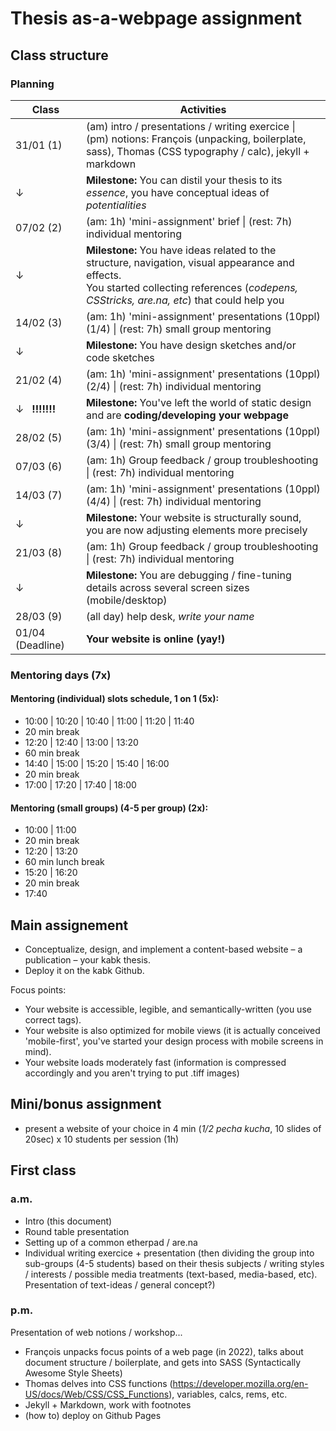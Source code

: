 # Thesis as-a-webpage assignment

## Class structure

### Planning

| Class  | Activities|
| -------- | ---------------------|
| 31/01 (1) | (am) intro / presentations / writing exercice \| <br> (pm) notions: François (unpacking, boilerplate, sass), Thomas (CSS typography / calc), jekyll + markdown |
| ↓ | **Milestone:** You can distil your thesis to its *essence*, you have conceptual ideas of *potentialities*|
| 07/02 (2) | (am: 1h) 'mini-assignment' brief \| (rest: 7h) individual mentoring |
| ↓ | **Milestone:** You have ideas related to the structure, navigation, visual appearance and effects. <br> You started collecting references (*codepens, CSStricks, are.na, etc*) that could help you |
| 14/02 (3) | (am: 1h) 'mini-assignment' presentations (10ppl) (1/4) \| (rest: 7h) small group mentoring |
| ↓ | **Milestone:** You have design sketches and/or code sketches |
| 21/02 (4) | (am: 1h) 'mini-assignment' presentations (10ppl) (2/4) \| (rest: 7h) individual mentoring |
| ↓ &nbsp; **!!!!!!!** | **Milestone:** You've left the world of static design and are **coding/developing your webpage** |
| 28/02 (5) | (am: 1h) 'mini-assignment' presentations (10ppl) (3/4) \| (rest: 7h) small group mentoring |
| 07/03 (6) | (am: 1h) Group feedback / group troubleshooting \| (rest: 7h) individual mentoring |
| 14/03 (7) | (am: 1h) 'mini-assignment' presentations (10ppl) (4/4) \| (rest: 7h) individual mentoring |
| ↓ | **Milestone:** Your website is structurally sound, you are now adjusting elements more precisely |
| 21/03 (8) | (am: 1h) Group feedback / group troubleshooting \| (rest: 7h) individual mentoring |
| ↓ | **Milestone:** You are debugging / fine-tuning details across several screen sizes (mobile/desktop) |
| 28/03 (9) | (all day) help desk, *write your name* |
| 01/04 (Deadline) | **Your website is online (yay!)** |

### Mentoring days (7x)

#### Mentoring (individual) slots schedule, 1 on 1 (5x):

- 10:00  |  10:20 | 10:40 | 11:00 | 11:20 | 11:40
- 20 min break
- 12:20 | 12:40 | 13:00 | 13:20
- 60 min break
- 14:40 | 15:00 | 15:20 | 15:40 | 16:00
- 20 min break
- 17:00 | 17:20 | 17:40 | 18:00

#### Mentoring (small groups) (4-5 per group) (2x):

- 10:00 | 11:00
- 20 min break
- 12:20 | 13:20
- 60 min lunch break
- 15:20 | 16:20
- 20 min break
- 17:40

## Main assignement

- Conceptualize, design, and implement a content-based website &ndash; a publication &ndash; your kabk thesis.
- Deploy it on the kabk Github.

Focus points:

- Your website is accessible, legible, and semantically-written (you use correct <html> tags).
- Your website is also optimized for mobile views (it is actually conceived 'mobile-first', you've started your design process with mobile screens in mind).
- Your website loads moderately fast (information is compressed accordingly and you aren't trying to put .tiff images)

## Mini/bonus assignment

- present a website of your choice in 4 min (*1/2 pecha kucha*, 10 slides of 20sec) x 10 students per session (1h)

## First class

### a.m.

- Intro (this document)
- Round table presentation
- Setting up of a common etherpad / are.na
- Individual writing exercice + presentation (then dividing the group into sub-groups (4-5 students) based on their thesis subjects / writing styles / interests / possible media treatments (text-based, media-based, etc). Presentation of text-ideas / general concept?)

### p.m.

Presentation of web notions / workshop...

- François unpacks focus points of a web page (in 2022), talks about document structure / boilerplate, and gets into SASS (Syntactically Awesome Style Sheets)
- Thomas delves into CSS functions (https://developer.mozilla.org/en-US/docs/Web/CSS/CSS_Functions), variables, calcs, rems, etc.
- Jekyll + Markdown, work with footnotes
- (how to) deploy on Github Pages
